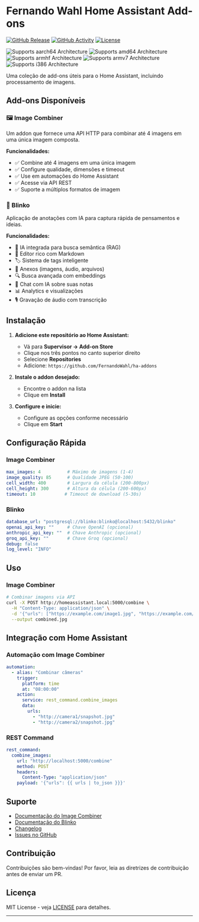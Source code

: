 # Fernando Wahl Home Assistant Add-ons

[![GitHub Release][releases-shield]][releases]
[![GitHub Activity][commits-shield]][commits]
[![License][license-shield]](LICENSE)

![Supports aarch64 Architecture][aarch64-shield]
![Supports amd64 Architecture][amd64-shield]
![Supports armhf Architecture][armhf-shield]
![Supports armv7 Architecture][armv7-shield]
![Supports i386 Architecture][i386-shield]

Uma coleção de add-ons úteis para o Home Assistant, incluindo processamento de imagens.

## Add-ons Disponíveis

### 🖼️ Image Combiner
Um addon que fornece uma API HTTP para combinar até 4 imagens em uma única imagem composta.

**Funcionalidades:**
- ✅ Combine até 4 imagens em uma única imagem
- ✅ Configure qualidade, dimensões e timeout
- ✅ Use em automações do Home Assistant
- ✅ Acesse via API REST
- ✅ Suporte a múltiplos formatos de imagem

### 📝 Blinko
Aplicação de anotações com IA para captura rápida de pensamentos e ideias.

**Funcionalidades:**
- 🤖 IA integrada para busca semântica (RAG)
- 📝 Editor rico com Markdown
- 🏷️ Sistema de tags inteligente
- 📎 Anexos (imagens, áudio, arquivos)
- 🔍 Busca avançada com embeddings
- 💬 Chat com IA sobre suas notas
- 📊 Analytics e visualizações
- 🎙️ Gravação de áudio com transcrição

## Instalação

1. **Adicione este repositório ao Home Assistant:**
   - Vá para **Supervisor → Add-on Store**
   - Clique nos três pontos no canto superior direito
   - Selecione **Repositories**
   - Adicione: `https://github.com/FernandoWahl/ha-addons`

2. **Instale o addon desejado:**
   - Encontre o addon na lista
   - Clique em **Install**

3. **Configure e inicie:**
   - Configure as opções conforme necessário
   - Clique em **Start**

## Configuração Rápida

### Image Combiner
```yaml
max_images: 4          # Máximo de imagens (1-4)
image_quality: 85      # Qualidade JPEG (50-100)
cell_width: 400        # Largura da célula (200-800px)
cell_height: 300       # Altura da célula (200-600px)
timeout: 10           # Timeout de download (5-30s)
```

### Blinko
```yaml
database_url: "postgresql://blinko:blinko@localhost:5432/blinko"
openai_api_key: ""     # Chave OpenAI (opcional)
anthropic_api_key: ""  # Chave Anthropic (opcional)
groq_api_key: ""       # Chave Groq (opcional)
debug: false
log_level: "INFO"
```

## Uso

### Image Combiner
```bash
# Combinar imagens via API
curl -X POST http://homeassistant.local:5000/combine \
  -H "Content-Type: application/json" \
  -d '{"urls": ["https://example.com/image1.jpg", "https://example.com/image2.jpg"]}' \
  --output combined.jpg
```

## Integração com Home Assistant

### Automação com Image Combiner
```yaml
automation:
  - alias: "Combinar câmeras"
    trigger:
      platform: time
      at: "08:00:00"
    action:
      service: rest_command.combine_images
      data:
        urls:
          - "http://camera1/snapshot.jpg"
          - "http://camera2/snapshot.jpg"
```

### REST Command
```yaml
rest_command:
  combine_images:
    url: "http://localhost:5000/combine"
    method: POST
    headers:
      Content-Type: "application/json"
    payload: '{"urls": {{ urls | to_json }}}'
```

## Suporte

- [Documentação do Image Combiner](image-combiner/DOCS.md)
- [Documentação do Blinko](blinko/DOCS.md)
- [Changelog](CHANGELOG.md)
- [Issues no GitHub][issues]

## Contribuição

Contribuições são bem-vindas! Por favor, leia as diretrizes de contribuição antes de enviar um PR.

## Licença

MIT License - veja [LICENSE](LICENSE) para detalhes.

---

[aarch64-shield]: https://img.shields.io/badge/aarch64-yes-green.svg
[amd64-shield]: https://img.shields.io/badge/amd64-yes-green.svg
[armhf-shield]: https://img.shields.io/badge/armhf-yes-green.svg
[armv7-shield]: https://img.shields.io/badge/armv7-yes-green.svg
[i386-shield]: https://img.shields.io/badge/i386-yes-green.svg
[commits-shield]: https://img.shields.io/github/commit-activity/y/FernandoWahl/ha-addons.svg
[commits]: https://github.com/FernandoWahl/ha-addons/commits/main
[license-shield]: https://img.shields.io/github/license/FernandoWahl/ha-addons.svg
[releases-shield]: https://img.shields.io/github/release/FernandoWahl/ha-addons.svg
[releases]: https://github.com/FernandoWahl/ha-addons/releases
[issues]: https://github.com/FernandoWahl/ha-addons/issues
